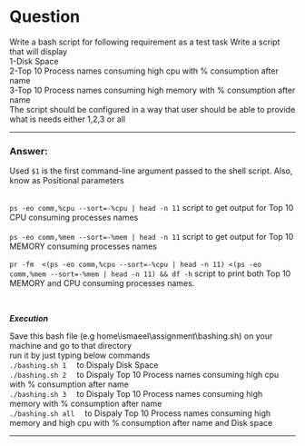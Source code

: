 #  Question

Write a bash script for following requirement as a test task
Write a script that will display<br />
1-Disk Space<br />
2-Top 10 Process names consuming high cpu with % consumption after name<br />
3-Top 10 Process names consuming high memory with % consumption after name<br />
The script should be configured in a way that user should be able to provide what is needs either 1,2,3 or all

---
###  Answer:

Used `$1` is the first command-line argument passed to the shell script. Also, know as Positional parameters<br /><br />



`ps -eo comm,%cpu --sort=-%cpu | head -n 11`  script to get output for Top 10 CPU consuming processes names<br /><br />
 `ps -eo comm,%mem --sort=-%mem | head -n 11`  script to get output for Top 10 MEMORY consuming processes names<br /><br />
 `pr -fm  <(ps -eo comm,%cpu --sort=-%cpu | head -n 11) <(ps -eo comm,%mem --sort=-%mem | head -n 11) && df -h` script to print both Top 10 MEMORY and CPU consuming processes names.

<br />

_**Execution**_<br/>

Save this bash file (e.g home\ismaeel\assignment\bashing.sh) on your machine and go to that directory <br/> run it by just typing below commands<br/>
 `./bashing.sh 1  ` to Dispaly Disk Space<br/>
 `./bashing.sh 2  ` to Dispaly Top 10 Process names consuming high cpu with % consumption after name<br/>
 `./bashing.sh 3  ` to Dispaly Top 10 Process names consuming high memory with % consumption after name<br/>
 `./bashing.sh all  ` to Dispaly Top 10 Process names consuming high memory and high cpu with % consumption after name and Disk space<br/>



---